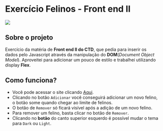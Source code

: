 # Exercício Felinos - Front end II
![](https://i.imgur.com/s2GqV4P.gif)


## Sobre o projeto
Exercício da matéria de **Front end II do CTD**, que pedia para inserir os dados pelo Javascript através da manipulação do **DOM**(_Document Object Model_).
Aproveitei para adicionar um pouco de estilo e trabalhei utilizando display **Flex**.

## Como funciona?
* Você pode acessar o site clicando [Aqui](https://eduardoaraujogomes.github.io/exercicioFelinos/).
* Clicando no botão `Adicionar` você conseguirá adicionar um novo felino, o botão some quando chegar ao limite de felinos.
* O botão de `Remover` só ficará visível após a adição de um novo felino.
* Para remover um felino, basta clicar no botão de `Remover`.
* Clicando no **botão** do canto superior esquerdo é possível mudar o tema para `Dark` ou `Light`.

